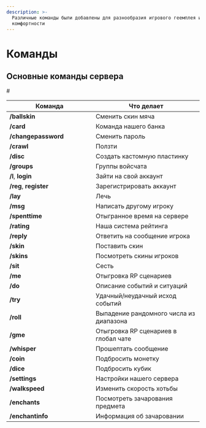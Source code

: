 ```yaml
---
description: >-
  Различные команды были добавлены для разнообразия игрового геемплея и его
  комфортности
---
```


# Команды

## Основные команды сервера

<table><thead><tr><th width="209">Команда</th><th>Что делает</th></tr></thead><tbody><tr><td><strong>/ballskin</strong></td><td>Сменить скин мяча</td></tr><tr><td><strong>/card</strong></td><td>Команда нашего банка</td>#</tr><tr><td><strong>/changepassword</strong></td><td>Сменить пароль</td></tr><tr><td><strong>/crawl</strong></td><td>Ползти</td></tr><tr><td><strong>/disc</strong></td><td>Создать кастомную пластинку</td></tr><tr><td><strong>/groups</strong></td><td>Группы войсчата</td></tr><tr><td><strong>/l</strong>, <strong>login</strong></td><td>Зайти на свой аккаунт</td></tr><tr><td><strong>/reg</strong>, <strong>register</strong></td><td>Зарегистрировать аккаунт</td></tr><tr><td><strong>/lay</strong></td><td>Лечь</td></tr><tr><td><strong>/msg</strong></td><td>Написать другому игроку</td></tr><tr><td><strong>/spenttime</strong></td><td>Отыгранное время на сервере</td></tr><tr><td><strong>/rating</strong></td><td>Наша система рейтинга</td></tr><tr><td><strong>/reply</strong></td><td>Ответить на сообщение игрока</td></tr><tr><td><strong>/skin</strong></td><td>Поставить скин</td></tr><tr><td><strong>/skins</strong></td><td>Посмотреть скины игроков</td></tr><tr><td><strong>/sit</strong></td><td>Сесть</td></tr><tr><td><strong>/me</strong></td><td>Отыгровка RP сценариев</td></tr><tr><td><strong>/do</strong></td><td>Описание событий и ситуаций</td></tr><tr><td><strong>/try</strong></td><td>Удачный/неудачный исход событий</td></tr><tr><td><strong>/roll</strong></td><td>Выпадение рандомного числа из диапазона</td></tr><tr><td><strong>/gme</strong></td><td>Отыгровка RP сценариев в глобал чате</td></tr><tr><td><strong>/whisper</strong></td><td>Прошептать сообщение</td></tr><tr><td><strong>/coin</strong></td><td>Подбросить монетку</td></tr><tr><td><strong>/dice</strong></td><td>Подбросить кубик</td></tr><tr><td><strong>/settings</strong></td><td>Настройки нашего сервера</td></tr><tr><td><strong>/walkspeed</strong></td><td>Изменить скорость хотьбы</td></tr><tr><td><strong>/enchants</strong></td><td>Посмотреть зачарования предмета</td></tr><tr><td><strong>/enchantinfo</strong></td><td>Информация об зачаровании</td></tr></tbody></table>
